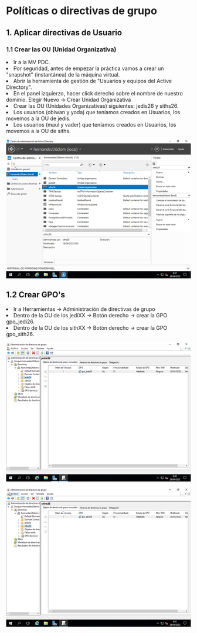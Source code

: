 <h1>Políticas o directivas de grupo </h1>
  <h2>1. Aplicar directivas de Usuario</h2>
    <h3>1.1 Crear las OU (Unidad Organizativa)</h3>
       <li>Ir a la MV PDC. </li>
       <li>Por seguridad, antes de empezar la práctica vamos a crear un "snapshot" (instantánea) de la máquina virtual. </li>
         <li>Abrir la herramienta de gestión de "Usuarios y equipos del Active Directory". </li>
           <li>En el panel izquierzo, hacer click derecho sobre el nombre de nuestro dominio. Elegir Nuevo -> Crear Unidad Organizativa </li>
      <li>      Crear las OU (Unidades Organizativas) siguientes: jedis26 y siths26. </li>
  <li>Los usuarios (obiwan y yoda) que teníamos creados en Usuarios, los movemos a la OU de jedis.</li>
  <li>Los usuarios (maul y vader) que teníamos creados en Usuarios, los movemos a la OU de siths.</li><p></p>
  
  ![Comprobaciones](https://github.com/AbyssC1/idp2122-alejandro/blob/main/Imagenes/T5%20P3/1%20Unidades%20Organizativa%20jedis%20y%20siths.png)
  
  <h2>1.2 Crear GPO's</h2>
  
<li>Ir a Herramientas -> Administración de directivas de grupo </li>
<li>Dentro de la OU de los jediXX -> Botón derecho -> crear la GPO gpo_jedi26. </li>
<li>Dentro de la OU de los sithXX -> Botón derecho -> crear la GPO gpo_sith26. </li><p></p>
  
![GPO_jedi26](https://github.com/AbyssC1/idp2122-alejandro/blob/main/Imagenes/T5%20P3/2%20Creacion%20de%20gpo_jedis.png)


![GPO_sith26](https://github.com/AbyssC1/idp2122-alejandro/blob/main/Imagenes/T5%20P3/3%20Creacion%20de%20gpo_siths.png)
  
